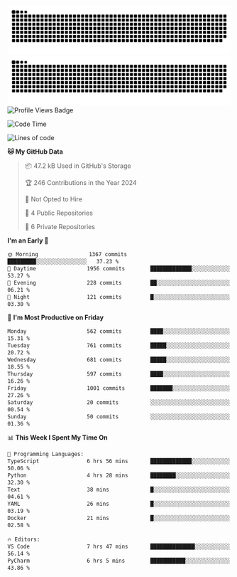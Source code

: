 <img src="https://github.com/nielsbaggerman/nielsbaggerman/blob/output/github-contribution-grid-snake.svg#gh-light-mode-only" alt="GitHub Snake Light">
<img src="https://github.com/nielsbaggerman/nielsbaggerman/blob/output/github-contribution-grid-snake-dark.svg#gh-dark-mode-only" alt="GitHub Snake Dark">
<img src="https://komarev.com/ghpvc/?username=nielsbaggerman&amp;label=Profile+Views" alt="Profile Views Badge" />

<!--START_SECTION:waka-->
![Code Time](http://img.shields.io/badge/Code%20Time-2%2C073%20hrs-blue)

![Lines of code](https://img.shields.io/badge/From%20Hello%20World%20I%27ve%20Written-7.1%20million%20lines%20of%20code-blue)

**🐱 My GitHub Data** 

> 📦 47.2 kB Used in GitHub's Storage 
 > 
> 🏆 246 Contributions in the Year 2024
 > 
> 🚫 Not Opted to Hire
 > 
> 📜 4 Public Repositories 
 > 
> 🔑 6 Private Repositories 
 > 
**I'm an Early 🐤** 

```text
🌞 Morning                1367 commits        █████████░░░░░░░░░░░░░░░░   37.23 % 
🌆 Daytime                1956 commits        █████████████░░░░░░░░░░░░   53.27 % 
🌃 Evening                228 commits         ██░░░░░░░░░░░░░░░░░░░░░░░   06.21 % 
🌙 Night                  121 commits         █░░░░░░░░░░░░░░░░░░░░░░░░   03.30 % 
```
📅 **I'm Most Productive on Friday** 

```text
Monday                   562 commits         ████░░░░░░░░░░░░░░░░░░░░░   15.31 % 
Tuesday                  761 commits         █████░░░░░░░░░░░░░░░░░░░░   20.72 % 
Wednesday                681 commits         █████░░░░░░░░░░░░░░░░░░░░   18.55 % 
Thursday                 597 commits         ████░░░░░░░░░░░░░░░░░░░░░   16.26 % 
Friday                   1001 commits        ███████░░░░░░░░░░░░░░░░░░   27.26 % 
Saturday                 20 commits          ░░░░░░░░░░░░░░░░░░░░░░░░░   00.54 % 
Sunday                   50 commits          ░░░░░░░░░░░░░░░░░░░░░░░░░   01.36 % 
```


📊 **This Week I Spent My Time On** 

```text
💬 Programming Languages: 
TypeScript               6 hrs 56 mins       █████████████░░░░░░░░░░░░   50.06 % 
Python                   4 hrs 28 mins       ████████░░░░░░░░░░░░░░░░░   32.30 % 
Text                     38 mins             █░░░░░░░░░░░░░░░░░░░░░░░░   04.61 % 
YAML                     26 mins             █░░░░░░░░░░░░░░░░░░░░░░░░   03.19 % 
Docker                   21 mins             █░░░░░░░░░░░░░░░░░░░░░░░░   02.58 % 

🔥 Editors: 
VS Code                  7 hrs 47 mins       ██████████████░░░░░░░░░░░   56.14 % 
PyCharm                  6 hrs 5 mins        ███████████░░░░░░░░░░░░░░   43.86 % 
```


<!--END_SECTION:waka-->
